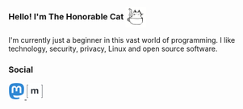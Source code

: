 ### Hello! I'm The Honorable Cat <img align="center" width="41" height="41" src="https://github.com/thehonorablecat/thehonorablecat/blob/main/cat.gif">

I'm currently just a beginner in this vast world of programming. I like technology, security, privacy, Linux and open source software.

### Social
<p align="left"> <a href="https://floss.social/@imcat" target="_blank" rel="external"> <img width="32" heigh="32" src="https://github.com/thehonorablecat/thehonorablecat/blob/main/icons/Mastodon.svg" </a> <a href="https://matrix.to/#/@thehonorablecat:matrix.org" target="_blank" rel="external"> <img width="32" height="32" src="https://github.com/thehonorablecat/thehonorablecat/blob/main/icons/Matrix.png" </a></p>
